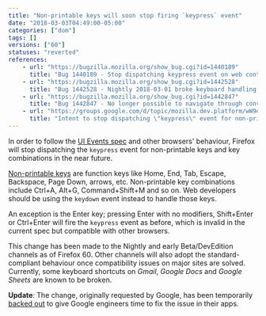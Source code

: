 ```yaml
---
title: "Non-printable keys will soon stop firing `keypress` event"
date: "2018-03-03T04:49:00-05:00"
categories: ["dom"]
tags: []
versions: ["60"]
statuses: "reverted"
references:
    - url: "https://bugzilla.mozilla.org/show_bug.cgi?id=1440189"
      title: "Bug 1440189 - Stop dispatching keypress event on web content in Nightly"
    - url: "https://bugzilla.mozilla.org/show_bug.cgi?id=1442528"
      title: "Bug 1442528 - Nightly 2018-03-01 broke keyboard handling in Google Docs"
    - url: "https://bugzilla.mozilla.org/show_bug.cgi?id=1442847"
      title: "Bug 1442847 - No longer possible to navigate through conversations in Gmail using up and down arrow"
    - url: "https://groups.google.com/d/topic/mozilla.dev.platform/wW9el-i5mtA/discussion"
      title: "Intent to stop dispatching \"keypress\" event for non-printable keys and key combinations in Nightly and early Beta"
---
```

In order to follow the [UI Events spec](https://w3c.github.io/uievents/) and other browsers' behaviour, Firefox will stop dispatching the `keypress` event for non-printable keys and key combinations in the near future.

[Non-printable keys](https://developer.mozilla.org/en-US/docs/Web/API/KeyboardEvent/keyCode#Non-printable_keys_(function_keys)) are function keys like Home, End, Tab, Escape, Backspace, Page Down, arrows, etc. Non-printable key combinations include Ctrl+A, Alt+G, Command+Shift+M and so on. Web developers should be using the `keydown` event instead to handle those keys.

An exception is the Enter key; pressing Enter with no modifiers, Shift+Enter or Ctrl+Enter will fire the `keypress` event as before, which is invalid in the current spec but compatible with other browsers.

This change has been made to the Nightly and early Beta/DevEdition channels as of Firefox 60. Other channels will also adopt the standard-compliant behaviour once compatibility issues on major sites are solved. Currently, some keyboard shortcuts on *Gmail*, *Google Docs* and *Google Sheets* are known to be broken.

**Update**: The change, originally requested by Google, has been temporarily [backed out](https://bugzilla.mozilla.org/show_bug.cgi?id=1443117) to give Google engineers time to fix the issue in their apps.
